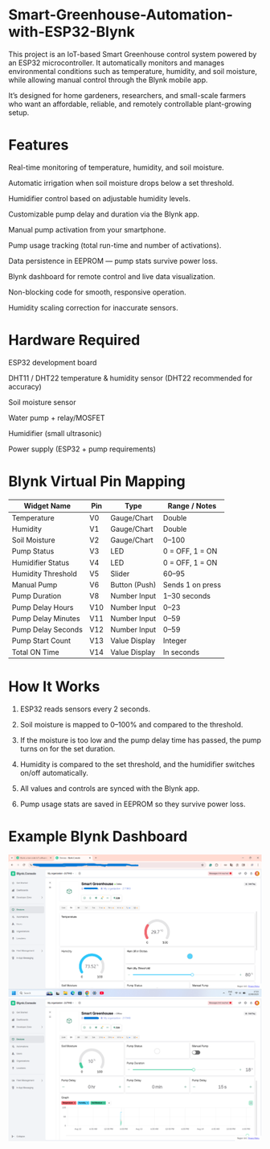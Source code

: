 # Smart-Greenhouse-Automation-with-ESP32-Blynk
This project is an IoT-based Smart Greenhouse control system powered by an ESP32 microcontroller. It automatically monitors and manages environmental conditions such as temperature, humidity, and soil moisture, while allowing manual control through the Blynk mobile app.

It’s designed for home gardeners, researchers, and small-scale farmers who want an affordable, reliable, and remotely controllable plant-growing setup.

# Features

Real-time monitoring of temperature, humidity, and soil moisture.

Automatic irrigation when soil moisture drops below a set threshold.

Humidifier control based on adjustable humidity levels.

Customizable pump delay and duration via the Blynk app.

Manual pump activation from your smartphone.

Pump usage tracking (total run-time and number of activations).

Data persistence in EEPROM — pump stats survive power loss.

Blynk dashboard for remote control and live data visualization.

Non-blocking code for smooth, responsive operation.

Humidity scaling correction for inaccurate sensors.

# Hardware Required

ESP32 development board

DHT11 / DHT22 temperature & humidity sensor (DHT22 recommended for accuracy)

Soil moisture sensor

Water pump + relay/MOSFET

Humidifier (small ultrasonic)

Power supply (ESP32 + pump requirements)

# Blynk Virtual Pin Mapping
| Widget Name        | Pin | Type          | Range / Notes    |
| ------------------ | --- | ------------- | ---------------- |
| Temperature        | V0  | Gauge/Chart   | Double           |
| Humidity           | V1  | Gauge/Chart   | Double           |
| Soil Moisture      | V2  | Gauge/Chart   | 0–100            |
| Pump Status        | V3  | LED           | 0 = OFF, 1 = ON  |
| Humidifier Status  | V4  | LED           | 0 = OFF, 1 = ON  |
| Humidity Threshold | V5  | Slider        | 60–95            |
| Manual Pump        | V6  | Button (Push) | Sends 1 on press |
| Pump Duration      | V8  | Number Input  | 1–30 seconds     |
| Pump Delay Hours   | V10 | Number Input  | 0–23             |
| Pump Delay Minutes | V11 | Number Input  | 0–59             |
| Pump Delay Seconds | V12 | Number Input  | 0–59             |
| Pump Start Count   | V13 | Value Display | Integer          |
| Total ON Time      | V14 | Value Display | In seconds       |

# How It Works

1. ESP32 reads sensors every 2 seconds.

2. Soil moisture is mapped to 0–100% and compared to the threshold.

3. If the moisture is too low and the pump delay time has passed, the pump turns on for the set duration.

4. Humidity is compared to the set threshold, and the humidifier switches on/off automatically.

5. All values and controls are synced with the Blynk app.

6. Pump usage stats are saved in EEPROM so they survive power loss.
   

# Example Blynk Dashboard
![Image Alt](https://github.com/studentamitabha25-coder/Smart-Greenhouse-Automation-with-ESP32-Blynk/blob/bd5129f273b2d1e766a67c116b4c0977a55bba4d/another%20screenchot.png)
![Image Alt](https://github.com/studentamitabha25-coder/Smart-Greenhouse-Automation-with-ESP32-Blynk/blob/bd5129f273b2d1e766a67c116b4c0977a55bba4d/Screenshot%20(117).png)
